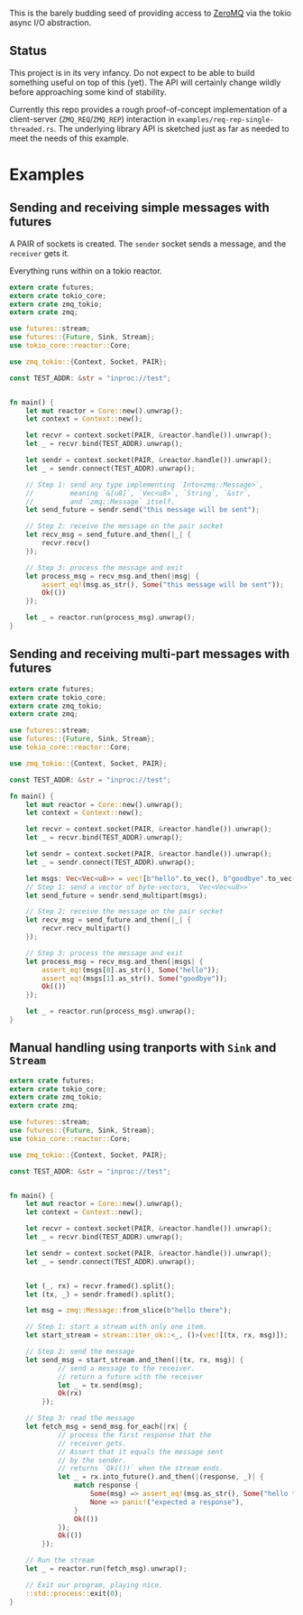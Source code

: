 This is the barely budding seed of providing access to
[ZeroMQ](http://zeromq.org/) via the tokio async I/O abstraction.

Status
------

This project is in its very infancy. Do not expect to be able to build
something useful on top of this (yet). The API will certainly change
wildly before approaching some kind of stability.

Currently this repo provides a rough proof-of-concept implementation
of a client-server (`ZMQ_REQ`/`ZMQ_REP`) interaction in
`examples/req-rep-single-threaded.rs`. The underlying library API is
sketched just as far as needed to meet the needs of this example.

# Examples

## Sending and receiving simple messages with futures

A PAIR of sockets is created. The `sender` socket sends
a message, and the `receiver` gets it.

Everything runs within on a tokio reactor.

```rust
extern crate futures;
extern crate tokio_core;
extern crate zmq_tokio;
extern crate zmq;

use futures::stream;
use futures::{Future, Sink, Stream};
use tokio_core::reactor::Core;

use zmq_tokio::{Context, Socket, PAIR};

const TEST_ADDR: &str = "inproc://test";


fn main() {
    let mut reactor = Core::new().unwrap();
    let context = Context::new();

    let recvr = context.socket(PAIR, &reactor.handle()).unwrap();
    let _ = recvr.bind(TEST_ADDR).unwrap();

    let sendr = context.socket(PAIR, &reactor.handle()).unwrap();
    let _ = sendr.connect(TEST_ADDR).unwrap();

    // Step 1: send any type implementing `Into<zmq::Message>`,
    //         meaning `&[u8]`, `Vec<u8>`, `String`, `&str`,
    //         and `zmq::Message` itself.
    let send_future = sendr.send("this message will be sent");

    // Step 2: receive the message on the pair socket
    let recv_msg = send_future.and_then(|_| {
        recvr.recv()
    });

    // Step 3: process the message and exit
    let process_msg = recv_msg.and_then(|msg| {
        assert_eq!(msg.as_str(), Some("this message will be sent"));
        Ok(())
    });

    let _ = reactor.run(process_msg).unwrap();
}
```

## Sending and receiving multi-part messages with futures

```rust
extern crate futures;
extern crate tokio_core;
extern crate zmq_tokio;
extern crate zmq;

use futures::stream;
use futures::{Future, Sink, Stream};
use tokio_core::reactor::Core;

use zmq_tokio::{Context, Socket, PAIR};

const TEST_ADDR: &str = "inproc://test";

fn main() {
    let mut reactor = Core::new().unwrap();
    let context = Context::new();

    let recvr = context.socket(PAIR, &reactor.handle()).unwrap();
    let _ = recvr.bind(TEST_ADDR).unwrap();

    let sendr = context.socket(PAIR, &reactor.handle()).unwrap();
    let _ = sendr.connect(TEST_ADDR).unwrap();

    let msgs: Vec<Vec<u8>> = vec![b"hello".to_vec(), b"goodbye".to_vec()];
    // Step 1: send a vector of byte-vectors, `Vec<Vec<u8>>`
    let send_future = sendr.send_multipart(msgs);

    // Step 2: receive the message on the pair socket
    let recv_msg = send_future.and_then(|_| {
        recvr.recv_multipart()
    });

    // Step 3: process the message and exit
    let process_msg = recv_msg.and_then(|msgs| {
        assert_eq!(msgs[0].as_str(), Some("hello"));
        assert_eq!(msgs[1].as_str(), Some("goodbye"));
        Ok(())
    });

    let _ = reactor.run(process_msg).unwrap();
}
```

## Manual handling using tranports with `Sink` and `Stream`

```rust
extern crate futures;
extern crate tokio_core;
extern crate zmq_tokio;
extern crate zmq;

use futures::stream;
use futures::{Future, Sink, Stream};
use tokio_core::reactor::Core;

use zmq_tokio::{Context, Socket, PAIR};

const TEST_ADDR: &str = "inproc://test";


fn main() {
    let mut reactor = Core::new().unwrap();
    let context = Context::new();

    let recvr = context.socket(PAIR, &reactor.handle()).unwrap();
    let _ = recvr.bind(TEST_ADDR).unwrap();

    let sendr = context.socket(PAIR, &reactor.handle()).unwrap();
    let _ = sendr.connect(TEST_ADDR).unwrap();


    let (_, rx) = recvr.framed().split();
    let (tx, _) = sendr.framed().split();

    let msg = zmq::Message::from_slice(b"hello there");

    // Step 1: start a stream with only one item.
    let start_stream = stream::iter_ok::<_, ()>(vec![(tx, rx, msg)]);

    // Step 2: send the message
    let send_msg = start_stream.and_then(|(tx, rx, msg)| {
            // send a message to the receiver.
            // return a future with the receiver
            let _ = tx.send(msg);
            Ok(rx)
        });

    // Step 3: read the message
    let fetch_msg = send_msg.for_each(|rx| {
            // process the first response that the
            // receiver gets.
            // Assert that it equals the message sent
            // by the sender.
            // returns `Ok(())` when the stream ends.
            let _ = rx.into_future().and_then(|(response, _)| {
                match response {
                    Some(msg) => assert_eq!(msg.as_str(), Some("hello there")),
                    None => panic!("expected a response"),
                }
                Ok(())
            });
            Ok(())
        });

    // Run the stream
    let _ = reactor.run(fetch_msg).unwrap();

    // Exit our program, playing nice.
    ::std::process::exit(0);
}
```
